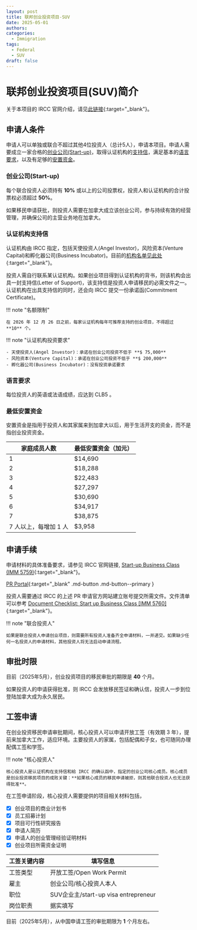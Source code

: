 ```yaml
---
layout: post
title: 联邦创业投资项目-SUV
date: 2025-05-01
authors:
categories:
  - Immigration
tags:
  - Federal
  - SUV
draft: false
---
```


# 联邦创业投资项目(SUV)简介

关于本项目的 IRCC 官网介绍，请见[此链接](https://www.canada.ca/en/immigration-refugees-citizenship/services/immigrate-canada/start-visa.html){:target="\_blank"}。

## 申请人条件

申请人可以单独或联合不超过其他4位投资人（总计5人），申请本项目。申请人需要成立一家合格的[创业公司(Start-up)](#start-up)，取得认证机构的[支持信](#_2)，满足基本的[语言要求](#_3)，以及有足够的[安置资金](#_4)。

### 创业公司(Start-up)

每个联合投资人必须持有 **10%** 或以上的公司投票权，投资人和认证机构的合计投票权必须超过 **50%**。

如果移民申请获批，则投资人需要在加拿大成立该创业公司，参与持续有效的经营管理，并确保公司的主营业务地在加拿大。

### 认证机构支持信

认证机构由 IRCC 指定，包括天使投资人(Angel Investor)，风险资本(Venture Capital)和孵化器公司(Business Incubator)。目前的[机构名单见此处](https://www.canada.ca/en/immigration-refugees-citizenship/services/immigrate-canada/start-visa/designated-organizations.html){:target="\_blank"}。

投资人需自行联系某认证机构。如果创业项目得到认证机构的背书，则该机构会出具一封支持信(Letter of Support)，该支持信是投资人申请移民的必需文件之一。认证机构在出具支持信的同时，还会向 IRCC 提交一份承诺函(Commitment Certificate)。

!!! note "名额限制"

    在 2026 年 12 月 26 日之前，每家认证机构每年可推荐支持的创业项目，不得超过 **10** 个。

!!! note "认证机构投资要求"

    - 天使投资人(Angel Investor)：承诺在创业公司投资不低于 **$ 75,000**
    - 风险资本(Venture Capital)：承诺在创业公司投资不低于 **$ 200,000**
    - 孵化器公司(Business Incubator)：没有投资承诺要求

### 语言要求

每位投资人的英语或法语成绩，应达到 CLB5 。

### 最低安置资金

安置资金是指用于投资人和其家属来到加拿大以后，用于生活开支的资金，而不是指创业投资资金。

<table class="styled-table">
<thead>
<tr>
<th scope="col">家庭成员人数</th>
<th scope="col">最低安置资金（加元）</th>
</tr>
</thead>
<tbody>
<tr>
<td>1</td>
<td>$14,690</td>
</tr>
<tr>
<td>2</td>
<td>$18,288</td>
</tr>
<tr>
<td>3</td>
<td>$22,483</td>
</tr>
<tr>
<td>4</td>
<td>$27,297</td>
</tr>
<tr>
<td>5</td>
<td>$30,690</td>
</tr>
<tr>
<td>6</td>
<td>$34,917</td>
</tr>
<tr>
<td>7</td>
<td>$38,875</td>
</tr>
<tr>
<td>7 人以上，每增加 1 人</td>
<td>$3,958</td>
</tr>
</tbody>
</table>

## 申请手续

申请材料的具体准备要求，请参见 IRCC 官网链接, [Start-up Business Class (IMM 5759)](https://www.canada.ca/en/immigration-refugees-citizenship/services/immigrate-canada/start-visa/apply/guide-5759-application-permanent-residence-business-immigration-program-start-business-class.html){:target="\_blank"}。

[PR Portal](https://www.canada.ca/en/immigration-refugees-citizenship/services/application/pr-portal.html){:target="\_blank" .md-button .md-button--primary }

投资人需要通过 IRCC 的上述 PR 申请官方网站建立账号提交所需文件。文件清单可以参考 [Document Checklist: Start up Business Class [IMM 5760]](https://www.canada.ca/en/immigration-refugees-citizenship/services/application/application-forms-guides/imm5760.html){:target="\_blank"}。

!!! note "联合投资人"

    如果是联合投资人申请创业项目，则需要所有投资人准备齐全申请材料，一并递交。如果缺少任何一名投资人的申请材料，其他投资人将无法启动申请流程。

## 审批时限

目前（2025年5月），创业投资项目的移民审批的期限是 **40** 个月。

如果投资人的申请获得批准，则 IRCC 会发放移民签证和确认信，投资人一步到位登陆加拿大成为永久居民。

## 工签申请

在创业投资移民申请审批期间，核心投资人可以申请开放工签（有效期 3 年），提前来加拿大工作，适应环境。主要投资人的家属，包括配偶和子女，也可随同办理配偶工签和学签。

!!! note "核心投资人"

    核心投资人是认证机构在支持信和給 IRCC 的确认函中，指定的创业公司核心成员。核心成员是创业投资移民项目的成败关键：**如果核心成员的移民申请被拒，则其他联合投资人也无法获得批准**。

在工签申请阶段，核心投资人需要提供的项目相关材料包括，

- [x] 创业项目的商业计划书
- [x] 员工招募计划
- [x] 项目可行性研究报告
- [x] 申请人简历
- [x] 申请人的创业管理经验证明材料
- [x] 创业项目所需资金证明

<table class="styled-table">
<thead>
<tr>
<th scope="col">工签关键内容</th>
<th scope="col">填写信息</th>
</tr>
</thead>
<tbody>
<tr>
<td>工签类型</td>
<td>开放工签/Open Work Permit</td>
</tr>
<tr>
<td>雇主</td>
<td>创业公司/核心投资人本人</td>
</tr>
<tr>
<td>职位</td>
<td>SUV企业主/start-up visa entrepreneur</td>
</tr>
<tr>
<td>岗位职责</td>
<td>据实填写</td>
</tr>
</tbody>
</table>

目前（2025年5月），从中国申请工签的审批期限为 **1** 个月左右。



